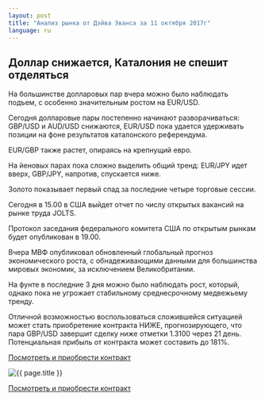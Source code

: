 ```yaml
---
layout: post
title: "Анализ рынка от Дэйва Эванса за 11 октября 2017г"
language: ru
---
```

## Доллар снижается, Каталония не спешит отделяться

На большинстве долларовых пар вчера можно было наблюдать подъем, с особенно значительным ростом на EUR/USD.

Сегодня долларовые пары постепенно начинают разворачиваться: GBP/USD и AUD/USD снижаются, EUR/USD пока удается удерживать позиции на фоне результатов каталонского референдума.

EUR/GBP также растет, опираясь на крепнущий евро.

На йеновых парах пока сложно выделить общий тренд: EUR/JPY идет вверх, GBP/JPY, напротив, спускается ниже.

Золото показывает первый спад за последние четыре торговые сессии.
 
Сегодня в 15.00 в США выйдет отчет по числу открытых вакансий на рынке труда JOLTS.

Протокол заседания федерального комитета США по открытым рынкам будет опубликован в 19.00.
 
Вчера МВФ опубликовал обновленный глобальный прогноз экономического роста, с обнадеживающими данными для большинства мировых экономик, за исключением Великобритании.

На фунте в последние 3 дня можно было наблюдать рост, который, однако пока не угрожает стабильному среднесрочному медвежьему тренду.

Отличной возможностью воспользоваться сложившейся ситуацией может стать приобретение контракта НИЖЕ, прогнозирующего, что пара GBP/USD завершит сделку ниже отметки 1.3100 через 21 день. Потенциальная прибыль от контракта может составить до 181%.

<a href="http://record.binary.com/_bivVDfg8lHux76XffYA0JmNd7ZgqdRLk/1/market=forex&underlying=frxGBPUSD&formname=higherlower&duration_amount=21&duration_units=d&amount=10&amount_type=payout&expiry_type=duration&barrier=1.31&s=1&t=aGMZotE7XDzmd2PHsMdZu50co5lt24DG" target="_blank">Посмотреть и приобрести контракт</a>

<img src="{{ site.url }}/images/oct/ru-11-oct-17.png" alt="{{ page.title }}"  title="{{ page.title }}">

<a href="%LINK%%?https://www.binary.com/d/trade.cgi?market=forex&underlying=frxGBPUSD&formname=higherlower&duration_amount=21&duration_units=d&amount=10&amount_type=payout&expiry_type=duration&barrier=1.31&s=1&t=aGMZotE7XDzmd2PHsMdZu50co5lt24DG" target="_blank">Посмотреть и приобрести контракт</a>